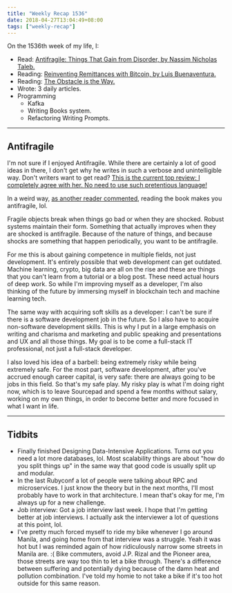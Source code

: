```yaml
---
title: "Weekly Recap 1536"
date: 2018-04-27T13:04:49+08:00
tags: ["weekly-recap"]
---
```


On the 1536th week of my life, I:

- Read: [Antifragile: Things That Gain from Disorder, by Nassim Nicholas Taleb.](https://www.amazon.com/Antifragile-Things-That-Disorder-Incerto-ebook/dp/B0083DJWGO/)
- Reading: [Reinventing Remittances with Bitcoin, by Luis Buenaventura.](https://www.bloom.solutions/book/)
- Reading: [The Obstacle is the Way.](dwq)
- Wrote: 3 daily articles.
- Programming
  - Kafka
  - Writing Books system.
  - Refactoring Writing Prompts.

---

## Antifragile

I'm not sure if I enjoyed Antifragile. While there are certainly a lot of good ideas in there, I don't get why he writes in such a verbose and unintelligible way. Don't writers want to get read? [This is the current top review: I completely agree with her. No need to use such pretentious language!](https://www.amazon.com/gp/customer-reviews/R1V9DFZAFZRW7W/ref=cm_cr_dp_d_rvw_ttl?ie=UTF8&ASIN=B0083DJWGO)

In a weird way, [as another reader commented](https://www.amazon.com/gp/customer-reviews/R3GUMRY5AUZT6D/ref=cm_cr_dp_d_rvw_ttl?ie=UTF8&ASIN=B0083DJWGO), reading the book makes you antifragile, lol.

Fragile objects break when things go bad or when they are shocked. Robust systems maintain their form. Something that actually improves when they are shocked is antifragile. Because of the nature of things, and because shocks are something that happen periodically, you want to be antifragile.

For me this is about gaining competence in multiple fields, not just development. It's entirely possible that web development can get outdated. Machine learning, crypto, big data are all on the rise and these are things that you can't learn from a tutorial or a blog post. These need actual hours of deep work. So while I'm improving myself as a developer,   I'm also thinking of the future by immersing myself in blockchain tech and machine learning tech.

The same way with acquiring soft skills as a developer: I can't be sure if there is a software development job in the future. So I also have to acquire non-software development skills. This is why I put in a large emphasis on writing and charisma and marketing and public speaking and presentations and UX and all those things. My goal is to be come a full-stack IT professional, not just a full-stack developer.

I also loved his idea of a barbell: being extremely risky while being extremely safe. For the most part, software development, after you've accrued enough career capital, is very safe: there are always going to be jobs in this field. So that's my safe play. My risky play is what I'm doing right now, which is to leave Sourcepad and spend a few months without salary, working on my own things, in order to become better and more focused in what I want in life.

---

## Tidbits

- Finally finished Designing Data-Intensive Applications. Turns out you need a lot more databases, lol. Most scalability things are about "how do you split things up" in the same way that good code is usually split up and modular.
- In the last Rubyconf a lot of people were talking about RPC and microservices. I just know the theory but in the next months, I'll most probably have to work in that architecture. I mean that's okay for me, I'm always up for a new challenge.
- Job interview: Got a job interview last week. I hope that I'm getting better at job interviews. I actually ask the interviewer a lot of questions at this point, lol.
- I've pretty much forced myself to ride my bike whenever I go around Manila, and going home from that interview was a struggle. Yeah it was hot but I was reminded again of how ridiculously narrow some streets in Manila are. :( Bike commuters, avoid J.P. Rizal and the Pioneer area, those streets are way too thin to let a bike through. There's a difference between suffering and potentially dying because of the damn heat and pollution combination. I've told my homie to not take a bike if it's too hot outside for this same reason.
